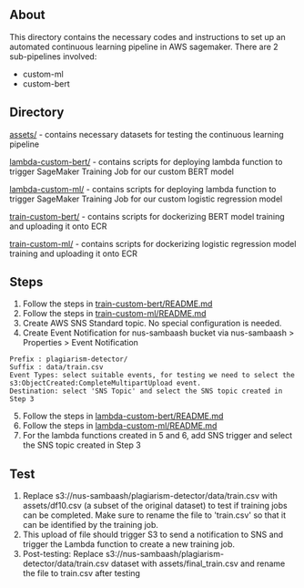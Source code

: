 ## About

This directory contains the necessary codes and instructions to set up an automated continuous learning pipeline in AWS sagemaker. There are 2 sub-pipelines involved:
* custom-ml
* custom-bert

## Directory
[assets/](assets/) - contains necessary datasets for testing the continuous learning pipeline

[lambda-custom-bert/](lambda-custom-bert/) - contains scripts for deploying lambda function to trigger SageMaker Training Job for our custom BERT model

[lambda-custom-ml/](lambda-custom-ml/) - contains scripts for deploying lambda function to trigger SageMaker Training Job for our custom logistic regression model

[train-custom-bert/](train-custom-bert/) - contains scripts for dockerizing BERT model training and uploading it onto ECR

[train-custom-ml/](train-custom-ml/) - contains scripts for dockerizing logistic regression model training and uploading it onto ECR

## Steps
1. Follow the steps in [train-custom-bert/README.md](train-custom-bert/README.md)
2. Follow the steps in [train-custom-ml/README.md](train-custom-ml/README.md)
3. Create AWS SNS Standard topic. No special configuration is needed.
4. Create Event Notification for nus-sambaash bucket via nus-sambaash > Properties > Event Notification
```
Prefix : plagiarism-detector/
Suffix : data/train.csv
Event Types: select suitable events, for testing we need to select the s3:ObjectCreated:CompleteMultipartUpload event.
Destination: select 'SNS Topic' and select the SNS topic created in Step 3
```
5. Follow the steps in [lambda-custom-bert/README.md](lambda-custom-bert/README.md)
6. Follow the steps in [lambda-custom-ml/README.md](lambda-custom-ml/README.md)
7. For the lambda functions created in 5 and 6, add SNS trigger and select the SNS topic created in Step 3

## Test
1. Replace s3://nus-sambaash/plagiarism-detector/data/train.csv with assets/df10.csv (a subset of the original dataset) to test if training jobs can be completed. Make sure to rename the file to 'train.csv' so that it can be identified by the training job.
2. This upload of file should trigger S3 to send a notification to SNS and trigger the Lambda function to create a new training job.
3. Post-testing: Replace s3://nus-sambaash/plagiarism-detector/data/train.csv dataset with assets/final_train.csv and rename the file to train.csv after testing

